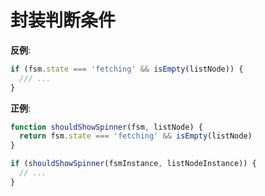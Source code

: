 # 封装判断条件

**反例**:

```javascript
if (fsm.state === 'fetching' && isEmpty(listNode)) {
  /// ...
}
```

**正例**:

```javascript
function shouldShowSpinner(fsm, listNode) {
  return fsm.state === 'fetching' && isEmpty(listNode)
}

if (shouldShowSpinner(fsmInstance, listNodeInstance)) {
  // ...
}
```
